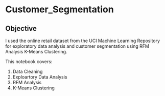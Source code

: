 # Customer_Segmentation
## Objective
I used the online retail dataset from the UCI Machine Learning Repository for exploratory data analysis and customer segmentation using RFM Analysis K-Means Clustering.

This notebook covers:
1. Data Cleaning
2. Exploartory Data Analysis
3. RFM Analysis
4. K-Means Clustering
